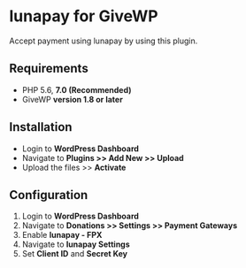 # lunapay for GiveWP

Accept payment using lunapay by using this plugin.

## Requirements

* PHP 5.6, **7.0 (Recommended)**
* GiveWP **version 1.8 or later**

## Installation

* Login to **WordPress Dashboard**
* Navigate to **Plugins >> Add New >> Upload**
* Upload the files >> **Activate**

## Configuration

1. Login to **WordPress Dashboard**
2. Navigate to **Donations >> Settings >> Payment Gateways**
3. Enable **lunapay - FPX**
4. Navigate to **lunapay Settings**
5. Set **Client ID** and **Secret Key**


